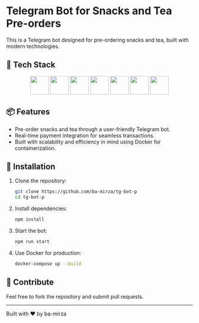 
# Telegram Bot for Snacks and Tea Pre-orders

This is a Telegram bot designed for pre-ordering snacks and tea, built with modern technologies.

## 🚀 Tech Stack

<p align="center">
<img src="https://cdn.jsdelivr.net/gh/devicons/devicon@latest/icons/nodejs/nodejs-original-wordmark.svg" width="50" height="50" />
<img src="https://cdn.jsdelivr.net/gh/devicons/devicon@latest/icons/mongoose/mongoose-original-wordmark.svg" width="50" height="50" />
<img src="https://cdn.jsdelivr.net/gh/devicons/devicon@latest/icons/typescript/typescript-original.svg" width="50" height="50" />
<img src="https://cdn.jsdelivr.net/gh/devicons/devicon@latest/icons/mongodb/mongodb-original-wordmark.svg" width="50" height="50" />
<img src="https://cdn.jsdelivr.net/gh/devicons/devicon@latest/icons/npm/npm-original-wordmark.svg" width="50" height="50" />
<img src="https://cdn.jsdelivr.net/gh/devicons/devicon@latest/icons/nodemon/nodemon-original.svg" width="50" height="50" />
<img src="https://cdn.jsdelivr.net/gh/devicons/devicon@latest/icons/docker/docker-original-wordmark.svg" width="50" height="50" />
</p>


## 📦 Features
- Pre-order snacks and tea through a user-friendly Telegram bot.
- Real-time payment integration for seamless transactions.
- Built with scalability and efficiency in mind using Docker for containerization.

## 🔧 Installation

1. Clone the repository:
   ```bash
   git clone https://github.com/ba-mirza/tg-bot-p
   cd tg-bot-p
   ```

2. Install dependencies:
   ```bash
   npm install
   ```

3. Start the bot:
   ```bash
   npm run start
   ```

4. Use Docker for production:
   ```bash
   docker-compose up --build
   ```

## 🤖 Contribute

Feel free to fork the repository and submit pull requests.

---

Built with ❤️ by ba-mirza

